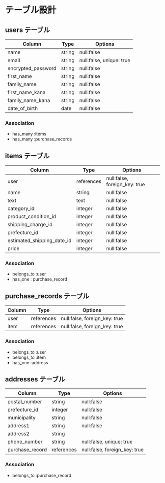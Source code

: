 # テーブル設計

## users テーブル

| Column             | Type   | Options                  |
| ------------------ | ------ | ------------------------ |
| name               | string | null:false               |
| email              | string | null:false, unique: true |
| encrypted_password | string | null:false               |
| first_name         | string | null:false               |
| family_name        | string | null:false               |
| first_name_kana    | string | null:false               |
| family_name_kana   | string | null:false               |
| date_of_birth      | date   | null:false               |

### Association

- has_many :items
- has_many :purchase_records

## items テーブル

| Column                     | Type       | Options                        |
| -------------------------- | ---------- | ------------------------------ |
| user                       | references | null:false, foreign_key: true |
| name                       | string     | null:false                     |
| text                       | text       | null:false                     |
| category_id                | integer    | null:false                     |
| product_condition_id       | integer    | null:false                     |
| shipping_charge_id         | integer    | null:false                     |
| prefecture_id              | integer    | null:false                     |
| estimated_shipping_date_id | integer    | null:false                     |
| price                      | integer    | null:false                     |

### Association

- belongs_to :user
- has_one : purchase_record

## purchase_records テーブル

| Column | Type       | Options                        |
| ------ | ---------- | ------------------------------ |
| user   | references | null:false, foreign_key: true |
| item  | references | null:false, foreign_key: true |

### Association
- belongs_to :user
- belongs_to :item
- has_one :address

## addresses テーブル

| Column          | Type       | Options                       |
| --------------- | ---------- | ----------------------------- |
| postal_number   | string     | null:false                    |
| prefecture_id   | integer    | null:false                    |
| municipality    | string     | null:false                    |
| address1        | string     | null:false                    |
| address2        | string     |                               |
| phone_number    | string     | null:false, unique: true      |
| purchase_record | references | null:false, foreign_key: true |

### Association

- belongs_to :purchase_record




